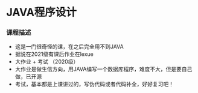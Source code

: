 # JAVA程序设计

### 课程描述
- 这是一门很奇怪的课，在之后完全用不到JAVA
- 据说在2021级有课后作业在lexue
- 大作业 + 考试 （2020级）
- 大作业是做生信方向，用JAVA编写一个数据库程序，难度不大，但是要自己做，已开源
- 考试，基本都是上课讲过的，写伪代码或者代码补全，好好复习吧！